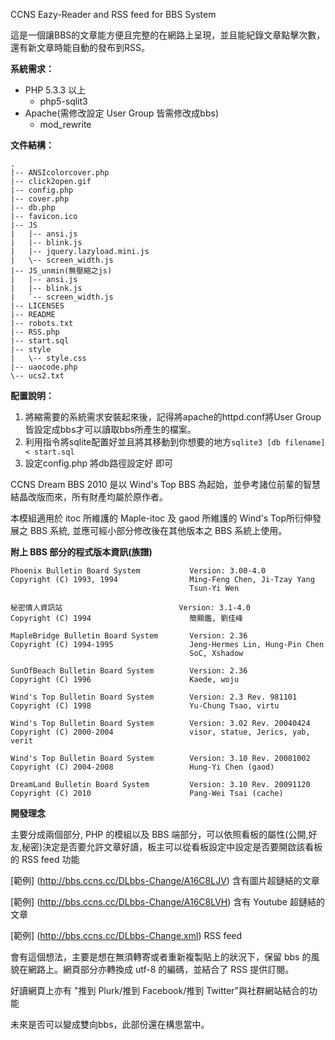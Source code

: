 CCNS Eazy-Reader and RSS feed for BBS System

這是一個讓BBS的文章能方便且完整的在網路上呈現，並且能紀錄文章點擊次數，還有新文章時能自動的發布到RSS。

__系統需求：__

* PHP 5.3.3 以上
  * php5-sqlit3
* Apache(需修改設定 User Group 皆需修改成bbs)
  * mod_rewrite

__文件結構：__

    .
    |-- ANSIcolorcover.php
    |-- click2open.gif
    |-- config.php
    |-- cover.php
    |-- db.php
    |-- favicon.ico
    |-- JS
    |   |-- ansi.js
    |   |-- blink.js
    |   |-- jquery.lazyload.mini.js
    |   \-- screen_width.js
    |-- JS_unmin(無壓縮之js)
    |   |-- ansi.js
    |   |-- blink.js
    |   `-- screen_width.js
    |-- LICENSES
    |-- README
    |-- robots.txt
    |-- RSS.php
    |-- start.sql
    |-- style
    |   \-- style.css
    |-- uaocode.php
    \-- ucs2.txt

__配置說明：__

1. 將縮需要的系統需求安裝起來後，記得將apache的httpd.conf將User Group皆設定成bbs才可以讀取bbs所產生的檔案。
2. 利用指令將sqlite配置好並且將其移動到你想要的地方`sqlite3 [db filename] < start.sql`
3. 設定config.php 將db路徑設定好 即可

CCNS Dream BBS 2010 是以 Wind's Top BBS 為起始，並參考諸位前輩的智慧結晶改版而來，所有財產均屬於原作者。

本模組適用於 itoc 所維護的 Maple-itoc 及 gaod 所維護的 Wind's Top所衍伸發展之 BBS 系統, 並應可經小部分修改後在其他版本之 BBS 系統上使用。

__附上 BBS 部分的程式版本資訊(族譜)__

    Phoenix Bulletin Board System           Version: 3.00-4.0
    Copyright (C) 1993, 1994                Ming-Feng Chen, Ji-Tzay Yang
                                            Tsun-Yi Wen

    秘密情人資訊站                          Version: 3.1-4.0
    Copyright (C) 1994                      簡顯鑑, 劉佳峰

    MapleBridge Bulletin Board System       Version: 2.36
    Copyright (C) 1994-1995                 Jeng-Hermes Lin, Hung-Pin Chen
                                            SoC, Xshadow

    SunOfBeach Bulletin Board System        Version: 2.36
    Copyright (C) 1996                      Kaede, woju

    Wind's Top Bulletin Board System        Version: 2.3 Rev. 981101
    Copyright (C) 1998                      Yu-Chung Tsao, virtu

    Wind's Top Bulletin Board System        Version: 3.02 Rev. 20040424
    Copyright (C) 2000-2004                 visor, statue, Jerics, yab, verit

    Wind's Top Bulletin Board System        Version: 3.10 Rev. 20081002
    Copyright (C) 2004-2008                 Hung-Yi Chen (gaod)

    DreamLand Bulletin Board System         Version: 3.10 Rev. 20091120
    Copyright (C) 2010                      Pang-Wei Tsai (cache)

__開發理念__

主要分成兩個部分, PHP 的模組以及 BBS 端部分，可以依照看板的屬性(公開,好友,秘密)決定是否要允許文章好讀，板主可以從看板設定中設定是否要開啟該看板的 RSS feed 功能

[範例] (http://bbs.ccns.cc/DLbbs-Change/A16C8LJV) 含有圖片超鏈結的文章

[範例] (http://bbs.ccns.cc/DLbbs-Change/A16C8LVH) 含有 Youtube 超鏈結的文章

[範例] (http://bbs.ccns.cc/DLbbs-Change.xml) RSS feed

會有這個想法，主要是想在無須轉寄或者重新複製貼上的狀況下，保留 bbs 的風貌在網路上。網頁部分亦轉換成 utf-8 的編碼，並結合了 RSS 提供訂閱。

好讀網頁上亦有 "推到 Plurk/推到 Facebook/推到 Twitter"與社群網站結合的功能

未來是否可以變成雙向bbs，此部份還在構思當中。
